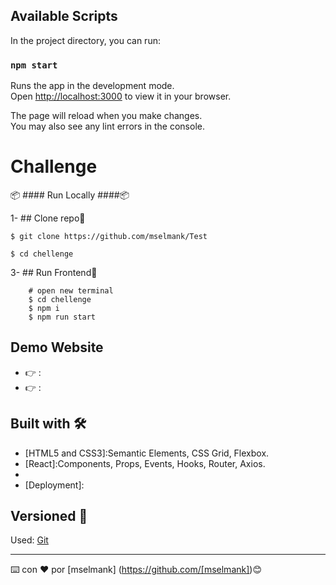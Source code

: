 
## Available Scripts

In the project directory, you can run:

### `npm start`

Runs the app in the development mode.\
Open [http://localhost:3000](http://localhost:3000) to view it in your browser.

The page will reload when you make changes.\
You may also see any lint errors in the console.

# Challenge

 

📦  #### Run Locally ####📦
                                                              
1- ## Clone repo🚀

    $ git clone https://github.com/mselmank/Test

    $ cd chellenge

          
3- ## Run Frontend🚀          
          
        # open new terminal
        $ cd chellenge
        $ npm i
        $ npm run start  
          
        
          
## Demo Website
 
  *  👉  : 
  * 👉 :                  

## Built with 🛠️

* [HTML5 and CSS3]:Semantic Elements, CSS Grid, Flexbox.
* [React]:Components, Props, Events, Hooks, Router, Axios.
* [Development]: ESLint,Babel,Git,Github.
* [Deployment]: 
  

## Versioned 📌

Used: [Git](https://git-scm.com/docs)

---
⌨️ con ❤️ por [mselmank] (https://github.com/[mselmank])😊


